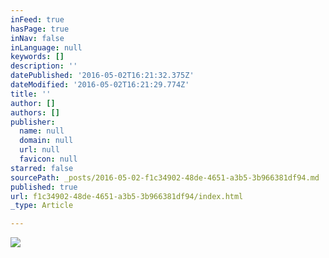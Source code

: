 ```yaml
---
inFeed: true
hasPage: true
inNav: false
inLanguage: null
keywords: []
description: ''
datePublished: '2016-05-02T16:21:32.375Z'
dateModified: '2016-05-02T16:21:29.774Z'
title: ''
author: []
authors: []
publisher:
  name: null
  domain: null
  url: null
  favicon: null
starred: false
sourcePath: _posts/2016-05-02-f1c34902-48de-4651-a3b5-3b966381df94.md
published: true
url: f1c34902-48de-4651-a3b5-3b966381df94/index.html
_type: Article

---
```

![](https://the-grid-user-content.s3-us-west-2.amazonaws.com/aacbcc79-a528-4723-b9fc-8a267287e159.jpg)